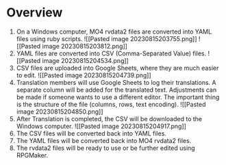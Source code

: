 # Overview

1. On a Windows computer, MO4 rvdata2 files are converted into YAML files using ruby scripts.
    ![[Pasted image 20230815203755.png]]
    ![[Pasted image 20230815203812.png]]
2. YAML files are converted into CSV (Comma-Separated Value) files.
   ![[Pasted image 20230815204534.png]]
3. CSV files are uploaded into Google Sheets, where they are much easier to edit.
   ![[Pasted image 20230815204739.png]]
4. Translation members will use Google Sheets to log their translations. A separate column will be added for the translated text. Adjustments can be made if someone wants to use a different editor. The important thing is the structure of the file (columns, rows, text encoding).
   ![[Pasted image 20230815204850.png]]
5. After Translation is completed, the CSV will be downloaded to the Windows computer.
   ![[Pasted image 20230815204917.png]]
6. The CSV files will be converted back into YAML files.
7. The YAML files will be converted back into MO4 rvdata2 files.
8. The rvdata2 files will be ready to use or be further edited using RPGMaker.